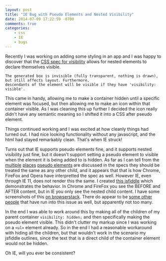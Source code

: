 ```yaml
---
layout: post
title: "IE Bug with Pseudo Elements and Nested Visibility"
date: 2014-07-09 17:22:59 -0700
comments: true
categories:
    - css
    - IE
    - bugs
---
```

Recently I was working on adding some styling in an app and I was happy to discover that the
[CSS spec for visibility](http://www.w3.org/TR/CSS2/visufx.html#visibility) allows for nested elements to declare 
themselves visible.

    The generated box is invisible (fully transparent, nothing is drawn), but still affects layout. Furthermore,
    descendants of the element will be visible if they have 'visibility: visible'.

This came in handy, allowing me to make a container hidden until a specific element was focused, but then allowing me to 
make an icon within that container visible. As I was cleaning this up further I decided the icon really didn't have any 
semantic meaning so I shifted it into a CSS after pseudo element.

Things continued working and I was excited at how cleanly things had turned out. I had nice looking functionality 
without any javascript, and the html had stayed remarkably clean. That's when IE struck!

Turns out that IE supports pseudo elements fine, and it supports nested visibility just fine, but it doesn't support 
setting a pseudo element to visible when the element it is being added to is hidden. As far as I can tell from the 
[multiple](http://www.w3.org/TR/css3-selectors/#pseudo-elements)
[places](http://www.w3.org/TR/2009/CR-CSS2-20090908/selector.html#before-and-after)
[pseudo elements](http://www.w3.org/TR/2009/CR-CSS2-20090908/generate.html) are discussed in the specs they should be 
treated the same as any other child, and it appears that that is how Chrome, FireFox and Opera have interpretted the 
spec as well. However IE, even through IE 11, does not render this the same. I created
[this jsfiddle](http://jsfiddle.net/boushley/3d97K/4/) which demonstrates the behavior. In Chrome and FireFox you see 
the BEFORE and AFTER content, but in IE you only see the nested child content. I have some screenshots of this
[on browserstack](http://www.browserstack.com/screenshots/61b827cbc479d2c792e148e2065456abcf1a7f0d). There do appear to 
be
[some other people](http://stackoverflow.com/questions/17530947/ie10-visibilityvisible-on-before-pseudo-element-of-visibilityhidden-eleme)
that have run into this issue as well, but apparently not too many.

In the end I was able to work around this by making all of the children of my parent container `visibility: hidden;` and 
then specifically making the pseudo element visible. This didn't clutter my markup since I was working on a `<ul>` 
element already. So in the end I had a reasonable workaround with hiding all the children, but that wouldn't work in the 
scenario my jsfiddle outlines, since the text that is a direct child of the container element would not be hidden.

Oh IE, will you ever be consistent?
